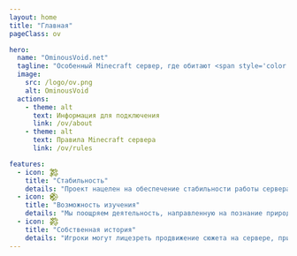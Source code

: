 ```yaml
---
layout: home
title: "Главная"
pageClass: ov

hero:
  name: "OminousVoid.net"
  tagline: "Особенный Minecraft сервер, где обитают <span style='color: #AA0000;'>паранормальные существа</span>"
  image:
    src: /logo/ov.png
    alt: OminousVoid
  actions:
    - theme: alt
      text: Информация для подключения
      link: /ov/about
    - theme: alt
      text: Правила Minecraft сервера
      link: /ov/rules

features:
  - icon: ︎𒄆
    title: "Стабильность"
    details: "Проект нацелен на обеспечение стабильности работы сервера и безопасности пребывания на нём."
  - icon: 𒆙
    title: "Возможность изучения"
    details: "Мы поощряем деятельность, направленную на познание природы явлений, происходящих на сервере."
  - icon: 𒄃
    title: "Собственная история"
    details: "Игроки могут лицезреть продвижение сюжета на сервере, при этом предсказывая и разбирая его."
---
```

